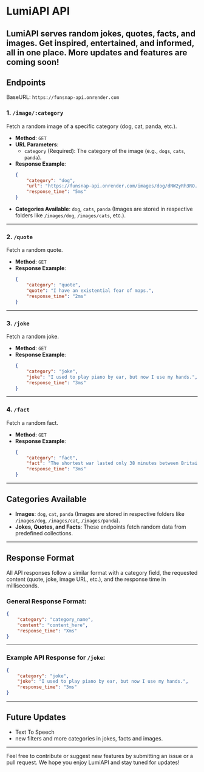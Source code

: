 # LumiAPI API

LumiAPI serves random jokes, quotes, facts, and images. Get inspired, entertained, and informed, all in one place. More updates and features are coming soon!
---

## Endpoints

BaseURL: `https://funsnap-api.onrender.com`

### **1. `/image/:category`**
Fetch a random image of a specific category (dog, cat, panda, etc.).

- **Method**: `GET`
- **URL Parameters**:
    - `category` (Required): The category of the image (e.g., `dogs`, `cats`, `panda`).
- **Response Example**:
    ```json
    {
        "category": "dog",
        "url": "https://funsnap-api.onrender.com/images/dog/dNW2yRh3RO.png",
        "response_time": "5ms"
    }
    ```
- **Categories Available**: `dog`, `cats`, `panda` (Images are stored in respective folders like `/images/dog`, `/images/cats`, etc.).

---

### **2. `/quote`**
Fetch a random quote.

- **Method**: `GET`
- **Response Example**:
    ```json
    {
        "category": "quote",
        "quote": "I have an existential fear of maps.",
        "response_time": "2ms"
    }
    ```

---

### **3. `/joke`**
Fetch a random joke.

- **Method**: `GET`
- **Response Example**:
    ```json
    {
        "category": "joke",
        "joke": "I used to play piano by ear, but now I use my hands.",
        "response_time": "3ms"
    }
    ```

---

### **4. `/fact`**
Fetch a random fact.

- **Method**: `GET`
- **Response Example**:
    ```json
    {
        "category": "fact",
        "fact": "The shortest war lasted only 38 minutes between Britain and Zanzibar in 1896.",
        "response_time": "3ms"
    }
    ```

---

## Categories Available

- **Images**: `dog`, `cat`, `panda` (Images are stored in respective folders like `/images/dog`, `/images/cat`, `/images/panda`).
- **Jokes, Quotes, and Facts**: These endpoints fetch random data from predefined collections.

---

## Response Format

All API responses follow a similar format with a category field, the requested content (quote, joke, image URL, etc.), and the response time in milliseconds.

### General Response Format:
```json
{
    "category": "category_name",
    "content": "content_here",
    "response_time": "Xms"
}
```

---

### Example API Response for **`/joke`**:
```json
{
    "category": "joke",
    "joke": "I used to play piano by ear, but now I use my hands.",
    "response_time": "3ms"
}
```

---

## Future Updates

- Text To Speech
- new filters and more categories in jokes, facts and images.

---

Feel free to contribute or suggest new features by submitting an issue or a pull request. We hope you enjoy LumiAPI and stay tuned for updates!